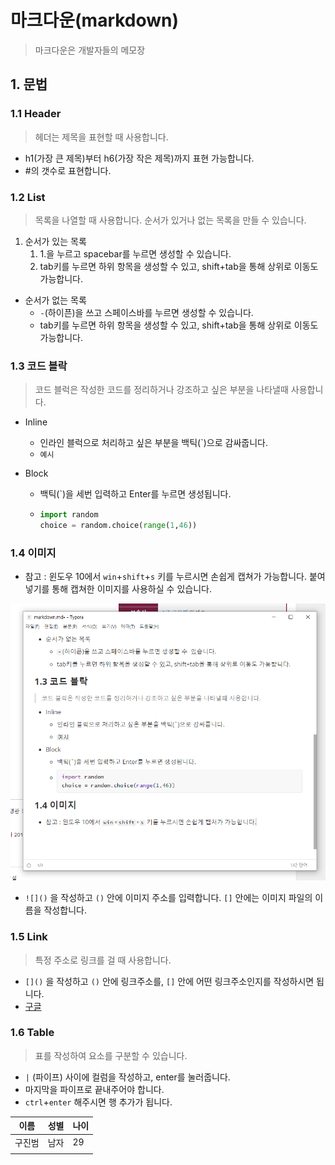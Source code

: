 # 마크다운(markdown)

> 마크다운은 개발자들의 메모장

##  1. 문법

### 1.1 Header

> 헤더는 제목을 표현할 때 사용합니다.

- h1(가장 큰 제목)부터 h6(가장 작은 제목)까지 표현 가능합니다.
- #의 갯수로 표현합니다.

### 1.2 List

> 목록을 나열할 때 사용합니다. 순서가 있거나 없는 목록을 만들 수 있습니다.

1. 순서가 있는 목록
   1. 1.을 누르고 spacebar를 누르면 생성할 수 있습니다.
   2. tab키를 누르면 하위 항목을 생성할 수 있고, shift+tab을 통해 상위로 이동도 가능합니다.

- 순서가 없는 목록
  - `-`(하이픈)을 쓰고 스페이스바를 누르면 생성할 수  있습니다.
  - tab키를 누르면 하위 항목을 생성할 수 있고, shift+tab을 통해 상위로 이동도 가능합니다.

### 1.3 코드 블락

> 코드 블럭은 작성한 코드를 정리하거나 강조하고 싶은 부분을 나타낼때 사용합니다.

- Inline

  - 인라인 블럭으로 처리하고 싶은 부분을 백틱(`)으로 감싸줍니다.
  - `예시`

- Block

  - 백틱(`)을 세번 입력하고 Enter를 누르면 생성됩니다.

  - ```python
    import random
    choice = random.choice(range(1,46))
    ```

### 1.4 이미지

- 참고 : 윈도우 10에서 `win`+`shift`+`s` 키를 누르시면 손쉽게 캡쳐가 가능합니다. 붙여넣기를 통해 캡쳐한 이미지를 사용하실 수 있습니다.

![image-20200717112043723](markdown.assets/image-20200717112043723.png)



- `![]()` 을 작성하고 `()` 안에 이미지 주소를 입력합니다. `[]` 안에는 이미지 파일의 이름을 작성합니다.

### 1.5 Link

> 특정 주소로 링크를 걸 때 사용합니다.

- `[]()` 을 작성하고 `()` 안에 링크주소를, `[]` 안에 어떤 링크주소인지를 작성하시면 됩니다.
- [구글](https://www.google.com)



### 1.6 Table

> 표를 작성하여 요소를 구분할 수 있습니다.

- `|` (파이프) 사이에 컬럼을 작성하고, enter를 눌러줍니다.
- 마지막을 파이프로 끝내주어야 합니다.
- `ctrl`+`enter` 해주시면 행 추가가 됩니다.

| 이름   | 성별 | 나이 |
| ------ | ---- | ---- |
| 구진범 | 남자 | 29   |
|        |      |      |

